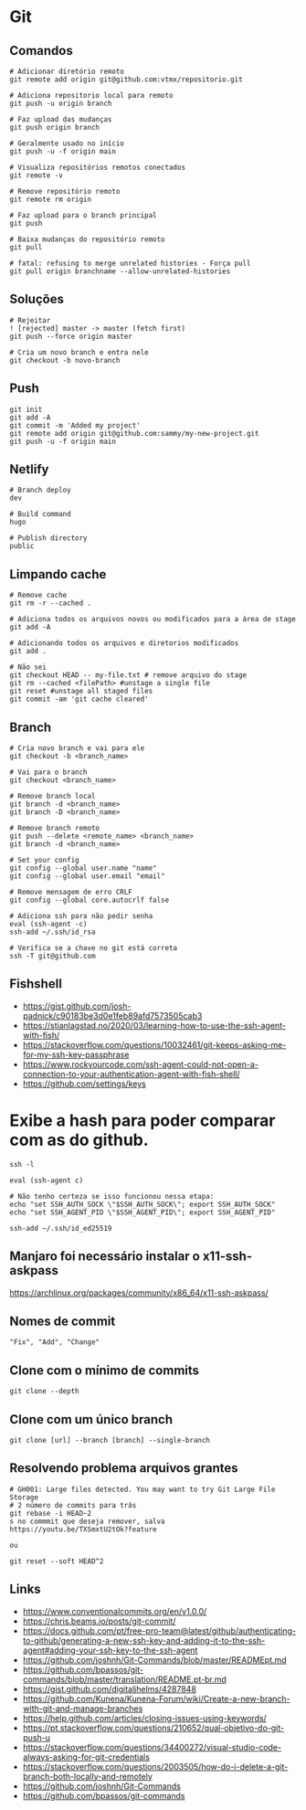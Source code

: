 # Git

## Comandos
```
# Adicionar diretório remoto
git remote add origin git@github.com:vtmx/repositorio.git

# Adiciona repositorio local para remoto
git push -u origin branch

# Faz upload das mudanças
git push origin branch

# Geralmente usado no início
git push -u -f origin main

# Visualiza repositórios remotos conectados
git remote -v

# Remove repositório remoto
git remote rm origin

# Faz upload para o branch principal
git push

# Baixa mudanças do repositório remoto
git pull

# fatal: refusing to merge unrelated histories - Força pull
git pull origin branchname --allow-unrelated-histories
```

## Soluções
```
# Rejeitar
! [rejected] master -> master (fetch first)
git push --force origin master

# Cria um novo branch e entra nele
git checkout -b novo-branch
```

## Push
```
git init
git add -A
git commit -m 'Added my project'
git remote add origin git@github.com:sammy/my-new-project.git
git push -u -f origin main
```

## Netlify
```
# Branch deploy
dev

# Build command
hugo

# Publish directory
public
```

## Limpando cache
```
# Remove cache
git rm -r --cached .

# Adiciona todos os arquivos novos ou modificados para a área de stage
git add -A

# Adicionando todos os arquivos e diretorios modificados
git add .

# Não sei
git checkout HEAD -- my-file.txt # remove arquivo do stage
git rm --cached <filePath> #unstage a single file
git reset #unstage all staged files
git commit -am 'git cache cleared'
```

## Branch
```
# Cria novo branch e vai para ele
git checkout -b <branch_name>

# Vai para o branch
git checkout <branch_name>

# Remove branch local
git branch -d <branch_name>
git branch -D <branch_name>

# Remove branch remoto
git push --delete <remote_name> <branch_name>
git branch -d <branch_name>

# Set your config
git config --global user.name "name"
git config --global user.email "email"

# Remove mensagem de erro CRLF
git config --global core.autocrlf false

# Adiciona ssh para não pedir senha
eval (ssh-agent -c)
ssh-add ~/.ssh/id_rsa

# Verifica se a chave no git está correta
ssh -T git@github.com
```

## Fishshell
- https://gist.github.com/josh-padnick/c90183be3d0e1feb89afd7573505cab3
- https://stianlagstad.no/2020/03/learning-how-to-use-the-ssh-agent-with-fish/
- https://stackoverflow.com/questions/10032461/git-keeps-asking-me-for-my-ssh-key-passphrase
- https://www.rockyourcode.com/ssh-agent-could-not-open-a-connection-to-your-authentication-agent-with-fish-shell/
- https://github.com/settings/keys


# Exibe a hash para poder comparar com as do github.
```
ssh -l

eval (ssh-agent c)

# Não tenho certeza se isso funcionou nessa etapa:
echo "set SSH_AUTH_SOCK \"$SSH_AUTH_SOCK\"; export SSH_AUTH_SOCK"
echo "set SSH_AGENT_PID \"$SSH_AGENT_PID\"; export SSH_AGENT_PID"

ssh-add ~/.ssh/id_ed25519
```

## Manjaro foi necessário instalar o x11-ssh-askpass
https://archlinux.org/packages/community/x86_64/x11-ssh-askpass/

## Nomes de commit
```
"Fix", "Add", "Change"
```

## Clone com o mínimo de commits
```
git clone --depth
```

## Clone com um único branch
```
git clone [url] --branch [branch] --single-branch
```

## Resolvendo problema arquivos grantes
```
# GH001: Large files detected. You may want to try Git Large File Storage
# 2 número de commits para trás
git rebase -i HEAD~2
s no commmit que deseja remover, salva
https://youtu.be/TXSmxtU2tOk?feature

ou

git reset --soft HEAD^2
```

## Links
- https://www.conventionalcommits.org/en/v1.0.0/
- https://chris.beams.io/posts/git-commit/
- https://docs.github.com/pt/free-pro-team@latest/github/authenticating-to-github/generating-a-new-ssh-key-and-adding-it-to-the-ssh-agent#adding-your-ssh-key-to-the-ssh-agent
- https://github.com/joshnh/Git-Commands/blob/master/READMEpt.md
- https://github.com/bpassos/git-commands/blob/master/translation/README.pt-br.md
- https://gist.github.com/digitaljhelms/4287848
- https://github.com/Kunena/Kunena-Forum/wiki/Create-a-new-branch-with-git-and-manage-branches
- https://help.github.com/articles/closing-issues-using-keywords/
- https://pt.stackoverflow.com/questions/210652/qual-objetivo-do-git-push-u
- https://stackoverflow.com/questions/34400272/visual-studio-code-always-asking-for-git-credentials
- https://stackoverflow.com/questions/2003505/how-do-i-delete-a-git-branch-both-locally-and-remotely
- https://github.com/joshnh/Git-Commands
- https://github.com/bpassos/git-commands
